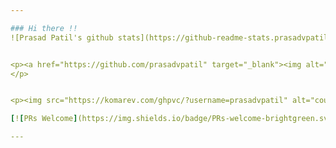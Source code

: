 ```yaml
---

### Hi there !!
![Prasad Patil's github stats](https://github-readme-stats.prasadvpatil.vercel.app/api?username=prasadvpatil&show_icons=true&hide_border=true)


<p><a href="https://github.com/prasadvpatil" target="_blank"><img alt="Github" src="https://img.shields.io/badge/GitHub-%2312100E.svg?&style=for-the-badge&logo=Github&logoColor=white" /></a> <a href="https://www.linkedin.com/in/prasadvpatil" target="_blank"><img alt="LinkedIn" src="https://img.shields.io/badge/linkedin-%230077B5.svg?&style=for-the-badge&logo=linkedin&logoColor=white" /></a> 
</p>


<p><img src="https://komarev.com/ghpvc/?username=prasadvpatil" alt="counter" /></p>

[![PRs Welcome](https://img.shields.io/badge/PRs-welcome-brightgreen.svg?style=flat&logo=github)](https://github.com/prasadvpatil)  ![Open Source Love](https://badges.frapsoft.com/os/v2/open-source.svg?v=103)

---
```

